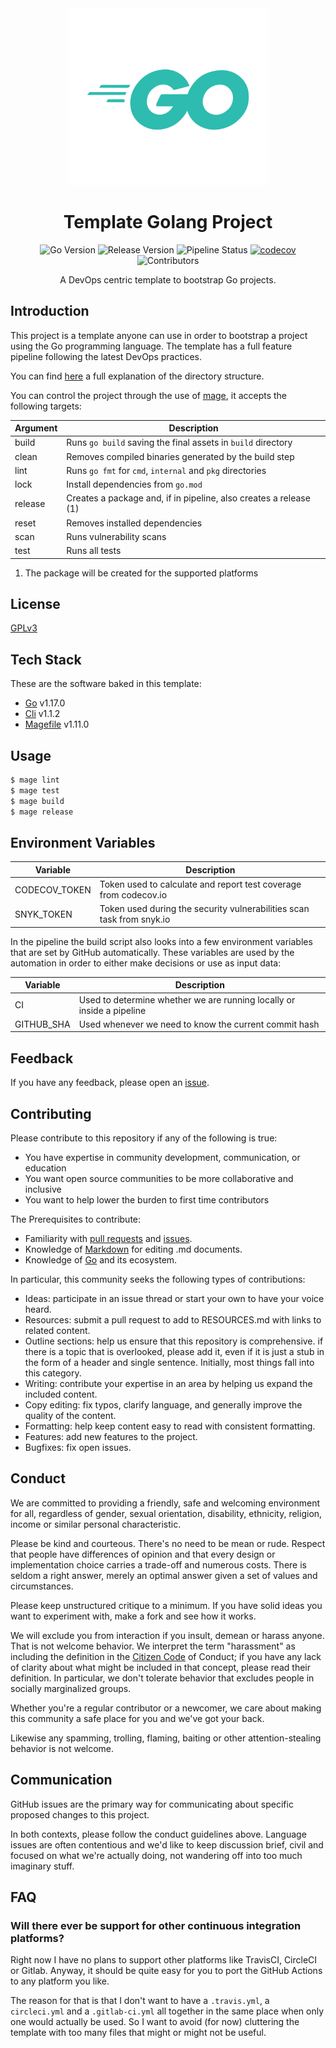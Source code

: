 <div align="center">

<img src="assets/logo.svg" width="320px" />

# Template Golang Project

![Go Version](https://img.shields.io/github/go-mod/go-version/mundoalem/template-golang-project)
![Release Version](https://img.shields.io/github/v/release/mundoalem/template-golang-project)
![Pipeline Status](https://github.com/mundoalem/template-golang-project/actions/workflows/pipeline.yml/badge.svg)
[![codecov](https://codecov.io/gh/mundoalem/template-golang-project/branch/main/graph/badge.svg?token=R0HJ0SAOC0)](https://codecov.io/gh/mundoalem/template-golang-project)
![Contributors](https://img.shields.io/github/contributors/mundoalem/template-golang-project)

A DevOps centric template to bootstrap Go projects.

</div>

## Introduction

This project is a template anyone can use in order to bootstrap a project using the Go
programming language. The template has a full feature pipeline following the latest DevOps
practices.

You can find [here](https://github.com/golang-standards/project-layout)
a full explanation of the directory structure.

You can control the project through the use of [mage](https://magefile.org/), it accepts
the following targets:

| Argument | Description                                                       |
| -------- | ----------------------------------------------------------------- |
| build    | Runs `go build` saving the final assets in `build` directory      |
| clean    | Removes compiled binaries generated by the build step             |
| lint     | Runs `go fmt` for `cmd`, `internal` and `pkg` directories         |
| lock     | Install dependencies from `go.mod`                                |
| release  | Creates a package and, if in pipeline, also creates a release (1) |
| reset    | Removes installed dependencies                                    |
| scan     | Runs vulnerability scans                                          |
| test     | Runs all tests                                                    |

1. The package will be created for the supported platforms

## License

[GPLv3](https://choosealicense.com/licenses/gpl-3.0/)

## Tech Stack

These are the software baked in this template:

- [Go](https://www.python.org/) v1.17.0
- [Cli](github.com/mitchellh/cli) v1.1.2
- [Magefile](https://github.com/magefile/mage) v1.11.0

## Usage

```bash
$ mage lint
$ mage test
$ mage build
$ mage release
```

## Environment Variables

| Variable      | Description                                                           |
| ------------- | --------------------------------------------------------------------- |
| CODECOV_TOKEN | Token used to calculate and report test coverage from codecov.io      |
| SNYK_TOKEN    | Token used during the security vulnerabilities scan task from snyk.io |

In the pipeline the build script also looks into a few environment variables that are set by
GitHub automatically. These variables are used by the automation in order to either make
decisions or use as input data:

| Variable   | Description                                                           |
| ---------- | --------------------------------------------------------------------- |
| CI         | Used to determine whether we are running locally or inside a pipeline |
| GITHUB_SHA | Used whenever we need to know the current commit hash                 |

## Feedback

If you have any feedback, please open an [issue](https://github.com/mundoalem/template-golang-project/issues).

## Contributing

Please contribute to this repository if any of the following is true:

- You have expertise in community development, communication, or education
- You want open source communities to be more collaborative and inclusive
- You want to help lower the burden to first time contributors

The Prerequisites to contribute:

- Familiarity with [pull requests](https://help.github.com/articles/using-pull-requests) and [issues](https://guides.github.com/features/issues/).
- Knowledge of [Markdown](https://help.github.com/articles/markdown-basics/) for editing .md documents.
- Knowledge of [Go](https://golang.org/) and its ecosystem.

In particular, this community seeks the following types of contributions:

- Ideas: participate in an issue thread or start your own to have your voice heard.
- Resources: submit a pull request to add to RESOURCES.md with links to related content.
- Outline sections: help us ensure that this repository is comprehensive. if there is a topic
  that is overlooked, please add it, even if it is just a stub in the form of a header and
  single sentence. Initially, most things fall into this category.
- Writing: contribute your expertise in an area by helping us expand the included content.
- Copy editing: fix typos, clarify language, and generally improve the quality of the content.
- Formatting: help keep content easy to read with consistent formatting.
- Features: add new features to the project.
- Bugfixes: fix open issues.

## Conduct

We are committed to providing a friendly, safe and welcoming environment for all, regardless of
gender, sexual orientation, disability, ethnicity, religion, income or similar personal
characteristic.

Please be kind and courteous. There's no need to be mean or rude. Respect that people have
differences of opinion and that every design or implementation choice carries a trade-off and
numerous costs. There is seldom a right answer, merely an optimal answer given a set of values
and circumstances.

Please keep unstructured critique to a minimum. If you have solid ideas you want to experiment
with, make a fork and see how it works.

We will exclude you from interaction if you insult, demean or harass anyone. That is not welcome
behavior. We interpret the term "harassment" as including the definition in the
[Citizen Code](http://citizencodeofconduct.org/) of Conduct; if you have any lack of clarity
about what might be included in that concept, please read their definition. In particular,
we don't tolerate behavior that excludes people in socially marginalized groups.

Whether you're a regular contributor or a newcomer, we care about making this community a safe
place for you and we've got your back.

Likewise any spamming, trolling, flaming, baiting or other attention-stealing behavior is not
welcome.

## Communication

GitHub issues are the primary way for communicating about specific proposed changes to this project.

In both contexts, please follow the conduct guidelines above. Language issues are often contentious and we'd like to keep discussion brief, civil and focused on what we're actually doing, not wandering off into too much imaginary stuff.

## FAQ

### Will there ever be support for other continuous integration platforms?

Right now I have no plans to support other platforms like TravisCI, CircleCI or
Gitlab. Anyway, it should be quite easy for you to port the GitHub Actions to
any platform you like.

The reason for that is that I don't want to have a `.travis.yml`, a
`circleci.yml` and a `.gitlab-ci.yml` all together in the same place when only
one would actually be used. So I want to avoid (for now) cluttering the
template with too many files that might or might not be useful.
